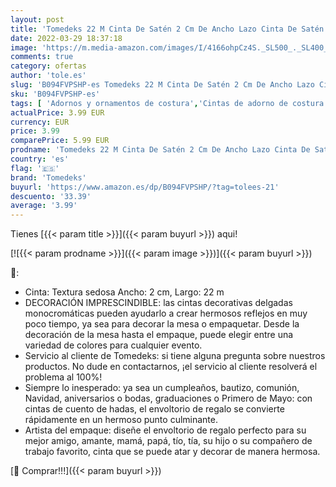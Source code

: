 ```yaml
---
layout: post
title: 'Tomedeks 22 M Cinta De Satén 2 Cm De Ancho Lazo Cinta De Satén Cinta De Regalo Cinta Decorativa Cinta De Tela De Boda  Boda Y Cumpleaños De Navidad  Cinta De Regalo'
date: 2022-03-29 18:37:18
image: 'https://m.media-amazon.com/images/I/4166ohpCz4S._SL500_._SL400_.jpg'
comments: true
category: ofertas
author: 'tole.es'
slug: 'B094FVPSHP-es Tomedeks 22 M Cinta De Satén 2 Cm De Ancho Lazo Cinta De...'
sku: 'B094FVPSHP-es'
tags: [ 'Adornos y ornamentos de costura','Cintas de adorno de costura','Costura','Costura y manualidades','Hogar y cocina','navidad','tomedeks', ]
actualPrice: 3.99 EUR
currency: EUR
price: 3.99
comparePrice: 5.99 EUR
prodname: 'Tomedeks 22 M Cinta De Satén 2 Cm De Ancho Lazo Cinta De Satén Cinta De Regalo Cinta Decorativa Cinta De Tela De Boda  Boda Y Cumpleaños De Navidad  Cinta De Regalo'
country: 'es'
flag: '🇪🇸'
brand: 'Tomedeks'
buyurl: 'https://www.amazon.es/dp/B094FVPSHP/?tag=tolees-21'
descuento: '33.39'
average: '3.99'
---
```


Tienes [{{< param title >}}]({{< param buyurl >}}) aqui!

[![{{< param prodname >}}]({{< param image >}})]({{< param buyurl >}})

🔎:

- Cinta: Textura sedosa Ancho: 2 cm, Largo: 22 m
- DECORACIÓN IMPRESCINDIBLE: las cintas decorativas delgadas monocromáticas pueden ayudarlo a crear hermosos reflejos en muy poco tiempo, ya sea para decorar la mesa o empaquetar. Desde la decoración de la mesa hasta el empaque, puede elegir entre una variedad de colores para cualquier evento.
- Servicio al cliente de Tomedeks: si tiene alguna pregunta sobre nuestros productos. No dude en contactarnos, ¡el servicio al cliente resolverá el problema al 100%!
- Siempre lo inesperado: ya sea un cumpleaños, bautizo, comunión, Navidad, aniversarios o bodas, graduaciones o Primero de Mayo: con cintas de cuento de hadas, el envoltorio de regalo se convierte rápidamente en un hermoso punto culminante.
- Artista del empaque: diseñe el envoltorio de regalo perfecto para su mejor amigo, amante, mamá, papá, tío, tía, su hijo o su compañero de trabajo favorito, cinta que se puede atar y decorar de manera hermosa.

[🛒 Comprar!!!]({{< param buyurl >}})
